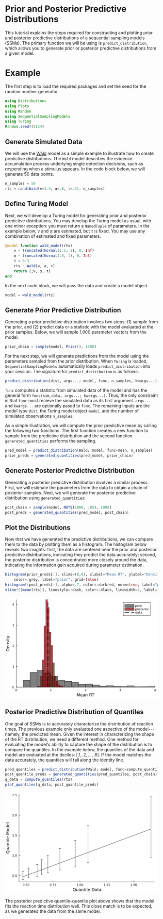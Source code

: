 # Prior and Posterior Predictive Distributions

This tutorial explains the steps required for constructing and plotting prior and posterior predictive distributions of a sequential sampling models (SSMs). The primary function we will be using is `predict_distribution`, which allows you to generate prior or posterior predictive distributions from a given model. 

# Example 
The first step is to load the required packages and set the seed for the random number generator.

```julia 
using Distributions
using Plots
using Random
using SequentialSamplingModels
using Turing 
Random.seed!(1124)
```

## Generate Simulated Data
We will use the [Wald](wald.md) model as a simple example to illustrate how to create predictive distributions. The `Wald` model describes the evidence accumulation process underlying single detection decisions, such as respending when a stimulus appears. In the code block below, we will generate 50 data points.
```julia
n_samples = 50
rts = rand(Wald(ν=1.5, α=.8, τ=.3), n_samples)
```

## Define Turing Model 

Next, we will develop a Turing model for generating prior and posterior predictive distributions. You may develop the Turing model as usual, with one minor exception: you must return a `NamedTuple` of parameters. In the example below, $\nu$ and $\alpha$ are estimated, but $\tau$ is fixed. You may use any combination of estimated and fixed parameters.  

```julia
@model function wald_model(rts)
    ν ~ truncated(Normal(1.5, 1), 0, Inf)
    α ~ truncated(Normal(.8, 1), 0, Inf)
    τ = 0.3
    rts ~ Wald(ν, α, τ)
    return (;ν, α, τ)
end
```
In the next code block, we will pass the data and create a model object.
```julia 
model = wald_model(rts)
```
## Generate Prior Predictive Distribution
Generating a prior predictive distribution involves two steps: (1) sample from the prior, and (2) predict data or a statistic with the model evaluated at the prior samples. Below, we will sample 1,000 parameter vectors from the model. 
```julia 
prior_chain = sample(model, Prior(), 1000)
```

For the next step, we will generate predictions from the model using the parameters sampled from the prior distribution. When `Turing` is loaded, `SequentialSamplingModels` automatically loads `predict_distribution` into your session. The signature for `predict_distribution` is as follows:

```julia 
predict_distribution(dist, args...; model, func, n_samples, kwargs...)
```
`func` computes a statistic from simulated data of the model and has the general form `func(sim_data, args...; kwargs...)`. Thus, the only constraint is that `func` must recieve the simulated data as its first argument. `args...` and `kwargs...` are optionally pased to `func`. The remaining inputs are the model type `dist`, the Turing model object `model`, and the number of simulated observations `n_samples`.

As a simple illustration, we will compute the prior predictive mean by calling the following two functions. The first function creates a new function to sample from the predictive distribution and the second function `generated_quantities` performs the sampling.

```julia 
pred_model = predict_distribution(Wald; model, func=mean, n_samples)
prior_preds = generated_quantities(pred_model, prior_chain)
```

## Generate Posterior Predictive Distribution 

Generating a posterior predictive distribution involves a similar process. First, we will estimate the parameters from the data to obtain a chain of posterior samples. Next, we will generate the posterior predictive distribution using `generated_quantities`:

```julia 
post_chain = sample(model, NUTS(1000, .85), 1000)
post_preds = generated_quantities(pred_model, post_chain)
```

## Plot the Distributions

Now that we have generated the predictive distributions, we can compare them to the data by plotting them as a histogram. The histogram below reveals two insights: first, the data are centered near the prior and posterior predictive distributions, indicating they predict the data accurately; second, the posterior distribution is concentrated more closely around the data, indicating the information gain acquired during parameter estimation. 

```julia
histogram(prior_preds[:], xlims=(0,4), xlabel="Mean RT", ylabel="Density", norm=true, 
    color=:grey, label="prior", grid=false)
histogram!(post_preds[:], alpha=.7, color=:darkred, norm=true, label="posterior", grid=false)
vline!([mean(rts)], linestyle=:dash, color=:black, linewidth=2, label="data")
```
![](assets/wald_predictive_means.png)
## Posterior Predictive Distribution of Quantiles
One goal of SSMs is to accurately characterize the distribution of reaction times. The previous example only evaluated one aspective of the model---namely, the predicted mean. Given the interest in characterizing the shape of the RT distribution, we need a different method. One method for evaluating the model's ability to capture the shape of the distribution is to compare the quantiles. In the example below, the quantiles of the data and model are evaluated at the deciles: $[.1,.2,\dots, .9]$. If the model matches the data accurately, the quantiles will fall along the identity line.  

```julia 
pred_quantiles = predict_distribution(Wald; model, func=compute_quantiles, n_samples=20)
post_quantile_preds = generated_quantities(pred_quantiles, post_chain)
q_data = compute_quantiles(rts)
plot_quantiles(q_data, post_quantile_preds)
```
![](assets/wald_predictive_qq_plots.png)

The posterior predictive quantile-quantile plot above shows that the model fits the reaction time distribution well. This close match is to be expected, as we generated the data from the same model. 
